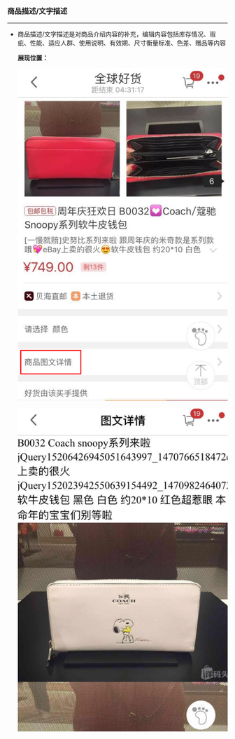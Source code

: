### 商品描述/文字描述

---

* 商品描述/文字描述是对商品介绍内容的补充，编辑内容包括库存情况、瑕疵、性能、适应人群、使用说明、有效期、尺寸衡量标准、色差、赠品等内容

  **展现位置：**

  ![](/product-management/images/spms_1.jpg)

  ![](/product-management/images/spms_2.jpg)



